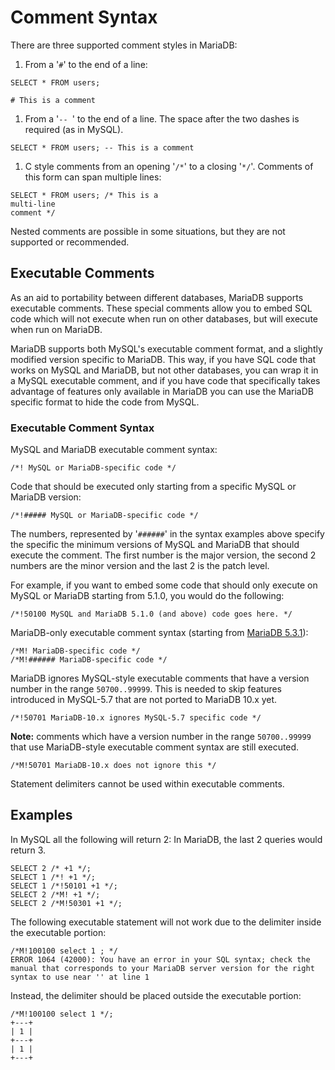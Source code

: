 
# Comment Syntax

There are three supported comment styles in MariaDB:


1. From a '`#`' to the end of a line:
```
SELECT * FROM users; 

# This is a comment

```
1. From a '`-- `' to the end of a line. The space after the two dashes is required (as in MySQL).
```
SELECT * FROM users; -- This is a comment
```
1. C style comments from an opening '`/*`' to a closing '`*/`'. Comments of this form can span multiple lines:
```
SELECT * FROM users; /* This is a
multi-line
comment */
```


Nested comments are possible in some situations, but they are not supported or
recommended.


## Executable Comments


As an aid to portability between different databases, MariaDB supports
executable comments. These special comments allow you to embed SQL code which
will not execute when run on other databases, but will execute when run on
MariaDB.


MariaDB supports both MySQL's executable comment format, and a slightly
modified version specific to MariaDB. This way, if you have SQL code that works
on MySQL and MariaDB, but not other databases, you can wrap it in a MySQL
executable comment, and if you have code that specifically takes advantage of
features only available in MariaDB you can use the MariaDB specific format to
hide the code from MySQL.


### Executable Comment Syntax


MySQL and MariaDB executable comment syntax:


```
/*! MySQL or MariaDB-specific code */
```

Code that should be executed only starting from a specific MySQL or MariaDB version:


```
/*!##### MySQL or MariaDB-specific code */
```

The numbers, represented by '`######`' in the syntax examples
above specify the specific the minimum versions of MySQL and MariaDB that should execute the comment. The first number is the major version, the second 2 numbers are the minor version and the last 2 is the patch level.


For example, if you want to embed some code that should only execute on MySQL or MariaDB starting from 5.1.0, you would do the following:


```
/*!50100 MySQL and MariaDB 5.1.0 (and above) code goes here. */
```

MariaDB-only executable comment syntax (starting from [MariaDB 5.3.1](../../../../release-notes/mariadb-community-server/old-releases/release-notes-mariadb-5-3-series/mariadb-531-release-notes.md)):


```
/*M! MariaDB-specific code */
/*M!###### MariaDB-specific code */
```

MariaDB ignores MySQL-style executable comments that have a version number in the range `50700..99999`. This is needed to skip features introduced in MySQL-5.7 that are not ported to MariaDB 10.x yet.


```
/*!50701 MariaDB-10.x ignores MySQL-5.7 specific code */
```

**Note:** comments which have a version number in the range `50700..99999` that use
MariaDB-style executable comment syntax are still executed.


```
/*M!50701 MariaDB-10.x does not ignore this */
```

Statement delimiters cannot be used within executable comments.


## Examples


In MySQL all the following will return 2:
In MariaDB, the last 2 queries would return 3.


```
SELECT 2 /* +1 */;
SELECT 1 /*! +1 */;
SELECT 1 /*!50101 +1 */;
SELECT 2 /*M! +1 */;
SELECT 2 /*M!50301 +1 */;
```

The following executable statement will not work due to the delimiter inside the executable portion:


```
/*M!100100 select 1 ; */
ERROR 1064 (42000): You have an error in your SQL syntax; check the manual that corresponds to your MariaDB server version for the right syntax to use near '' at line 1
```

Instead, the delimiter should be placed outside the executable portion:


```
/*M!100100 select 1 */;
+---+
| 1 |
+---+
| 1 |
+---+
```
